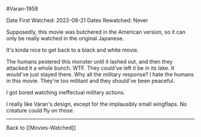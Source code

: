 #Varan-1958

Date First Watched:  2022-08-21
Dates Rewatched:  Never

Supposedly, this movie was butchered in the American version, so it can only be really watched in the original Japanese.

It's kinda nice to get back to a black and white movie.

The humans pestered this monster until it lashed out, and then they attacked it a whole bunch.  WTF.  They could've left it be in its lake.  It would've just stayed there.  Why all the military response?  I hate the humans in this movie.  They're too militant and they should've been peaceful.

I got bored watching ineffectual military actions.

I really like Varan's design, except for the implausibly small wingflaps.  No creature could fly on those.

---
Back to [[Movies-Watched]]